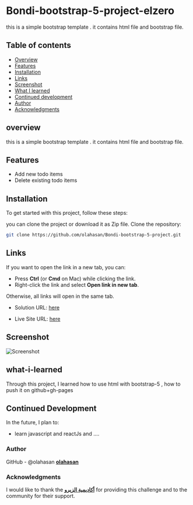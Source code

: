 # Bondi-bootstrap-5-project-elzero 

this is a simple bootstrap template . it contains html file and bootstrap file.

## Table of contents

- [Overview](#overview)
- [Features](#Features)
- [Installation](#Installation)
- [Links](#Links)
- [Screenshot](#Screenshot)
- [What I learned](#what-i-learned)
- [Continued development](#continued-development)
- [Author](#author)
- [Acknowledgments](#Acknowledgments)


## overview
this is a simple bootstrap template . it contains html file and bootstrap file.


## Features
- Add new todo items
- Delete existing todo items


## Installation
To get started with this project, follow these steps:

you can clone the project or download it as Zip file.
 Clone the repository:
   ```bash
   git clone https://github.com/olahasan/Bondi-bootstrap-5-project.git
```

## Links

If you want to open the link in a new tab, you can:

- Press **Ctrl** (or **Cmd** on Mac) while clicking the link.
- Right-click the link and select **Open link in new tab**.

Otherwise, all links will open in the same tab.

- Solution URL: [here](https://github.com/olahasan/Bondi-bootstrap-5-project)

- Live Site URL: [here](https://olahasan.github.io/Bondi-bootstrap-5-project/)


 ## Screenshot
 
![Screenshot](./imgs/bondi.png)


## what-i-learned
Through this project, I learned how to use html with bootstrap-5 ,
how to push it on github+gh-pages

## Continued Development
In the future, I plan to:
- learn javascript and reactJs and ....

### Author

GitHub - @olahasan
**[olahasan](https://github.com/olahasan)**

### Acknowledgments

I would like to thank the **[أكاديمية الزيرو](https://elzero.org/)** for providing this challenge and to the community for their support.
